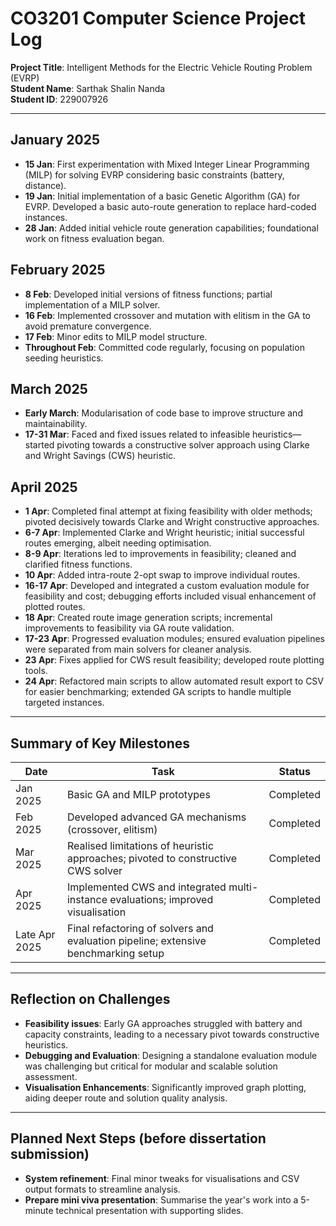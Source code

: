 # CO3201 Computer Science Project Log
**Project Title**: Intelligent Methods for the Electric Vehicle Routing Problem (EVRP)  
**Student Name**: Sarthak Shalin Nanda  
**Student ID**: 229007926  


---

## January 2025
- **15 Jan**: First experimentation with Mixed Integer Linear Programming (MILP) for solving EVRP considering basic constraints (battery, distance).
- **19 Jan**: Initial implementation of a basic Genetic Algorithm (GA) for EVRP. Developed a basic auto-route generation to replace hard-coded instances.
- **28 Jan**: Added initial vehicle route generation capabilities; foundational work on fitness evaluation began.

## February 2025
- **8 Feb**: Developed initial versions of fitness functions; partial implementation of a MILP solver.
- **16 Feb**: Implemented crossover and mutation with elitism in the GA to avoid premature convergence.
- **17 Feb**: Minor edits to MILP model structure.
- **Throughout Feb**: Committed code regularly, focusing on population seeding heuristics.

## March 2025
- **Early March**: Modularisation of code base to improve structure and maintainability.
- **17-31 Mar**: Faced and fixed issues related to infeasible heuristics—started pivoting towards a constructive solver approach using Clarke and Wright Savings (CWS) heuristic.

## April 2025
- **1 Apr**: Completed final attempt at fixing feasibility with older methods; pivoted decisively towards Clarke and Wright constructive approaches.
- **6-7 Apr**: Implemented Clarke and Wright heuristic; initial successful routes emerging, albeit needing optimisation.
- **8-9 Apr**: Iterations led to improvements in feasibility; cleaned and clarified fitness functions.
- **10 Apr**: Added intra-route 2-opt swap to improve individual routes.
- **16-17 Apr**: Developed and integrated a custom evaluation module for feasibility and cost; debugging efforts included visual enhancement of plotted routes.
- **18 Apr**: Created route image generation scripts; incremental improvements to feasibility via GA route validation.
- **17-23 Apr**: Progressed evaluation modules; ensured evaluation pipelines were separated from main solvers for cleaner analysis.
- **23 Apr**: Fixes applied for CWS result feasibility; developed route plotting tools.
- **24 Apr**: Refactored main scripts to allow automated result export to CSV for easier benchmarking; extended GA scripts to handle multiple targeted instances.

---

## Summary of Key Milestones
| Date         | Task                                                                                   | Status        |
|--------------|----------------------------------------------------------------------------------------|---------------|
| Jan 2025     | Basic GA and MILP prototypes                                                            | Completed     |
| Feb 2025     | Developed advanced GA mechanisms (crossover, elitism)                                   | Completed     |
| Mar 2025     | Realised limitations of heuristic approaches; pivoted to constructive CWS solver        | Completed     |
| Apr 2025     | Implemented CWS and integrated multi-instance evaluations; improved visualisation       | Completed     |
| Late Apr 2025| Final refactoring of solvers and evaluation pipeline; extensive benchmarking setup      | Completed     |

---

## Reflection on Challenges
- **Feasibility issues**: Early GA approaches struggled with battery and capacity constraints, leading to a necessary pivot towards constructive heuristics.
- **Debugging and Evaluation**: Designing a standalone evaluation module was challenging but critical for modular and scalable solution assessment.
- **Visualisation Enhancements**: Significantly improved graph plotting, aiding deeper route and solution quality analysis.

---

## Planned Next Steps (before dissertation submission)
- **System refinement**: Final minor tweaks for visualisations and CSV output formats to streamline analysis.
- **Prepare mini viva presentation**: Summarise the year's work into a 5-minute technical presentation with supporting slides.
